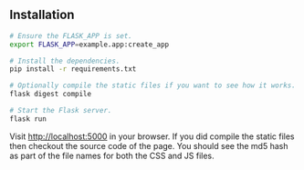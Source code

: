 ## Installation

```sh
# Ensure the FLASK_APP is set.
export FLASK_APP=example.app:create_app

# Install the dependencies.
pip install -r requirements.txt

# Optionally compile the static files if you want to see how it works.
flask digest compile

# Start the Flask server.
flask run
```

Visit <http://localhost:5000> in your browser. If you did compile the static
files then checkout the source code of the page. You should see the md5 hash as
part of the file names for both the CSS and JS files.
